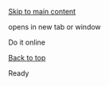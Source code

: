 [Skip to main content](https://www.pittsburghpa.gov/Home/Do-it-online#main-content)

opens in new tab or window

Do it online

[Back to top](https://www.pittsburghpa.gov/Home/Do-it-online#body-top)

Ready
